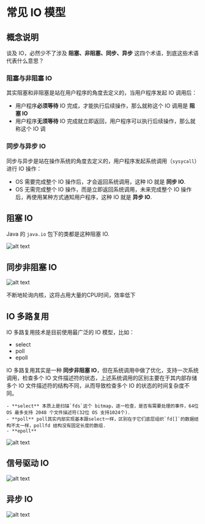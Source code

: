 # 常见 IO 模型

## 概念说明

谈及 IO，必然少不了涉及 **阻塞、非阻塞、同步、异步** 这四个术语，到底这些术语代表什么意思？

### 阻塞与非阻塞 IO

其实阻塞和非阻塞是站在用户程序的角度去定义的，当用户程序发起 IO 调用后：
- 用户程序**必须等待** IO 完成，才能执行后续操作，那么就称这个 IO 调用是 **阻塞 IO**
- 用户程序**无须等待** IO 完成就立即返回，用户程序可以执行后续操作，那么就称这个 IO 调

### 同步与异步 IO

同步与异步是站在操作系统的角度去定义的，用户程序发起系统调用（`sysycall`）进行 IO 操作：
- OS 需要完成整个 IO 操作后，才会返回系统调用，这种 IO 就是 **同步 IO**.
- OS 无需完成整个 IO 操作，而是立即返回系统调用，未来完成整个 IO 操作后，再使用某种方式通知用户程序，这种 IO 就是 **异步 IO**.

## 阻塞 IO

Java 的 `java.io` 包下的类都是这种阻塞 IO.

![alt text](image-3.png)

## 同步非阻塞 IO

![alt text](image-4.png)

不断地轮询内核，这将占用大量的CPU时间，效率低下

## IO 多路复用

IO 多路复用技术是目前使用最广泛的 IO 模型，比如：
- select
- poll
- epoll

IO 多路复用其实是一种 **同步非阻塞 IO**，但在系统调用中做了优化，支持一次系统调用，检查多个 IO 文件描述符的状态，上述系统调用的区别主要在于其内部存储多个 IO 文件描述符的结构不同，从而导致检查多个 IO 的状态的时间复杂度不同。

```{note}
- **select** 本质上是扫描`fds`这个 bitmap，逐一检查，是否有需要处理的事件，64位 OS 最多支持 2048 个文件描述符(32位 OS 支持1024个).
- **poll** poll其实内部实现基本跟select一样，区别在于它们底层组织`fd[]`的数据结构不太一样，pollfd 结构没有固定长度的数组.
- **epoll**     

```

![alt text](image-5.png)

## 信号驱动 IO

![alt text](image-6.png)

## 异步 IO

![alt text](image-7.png)